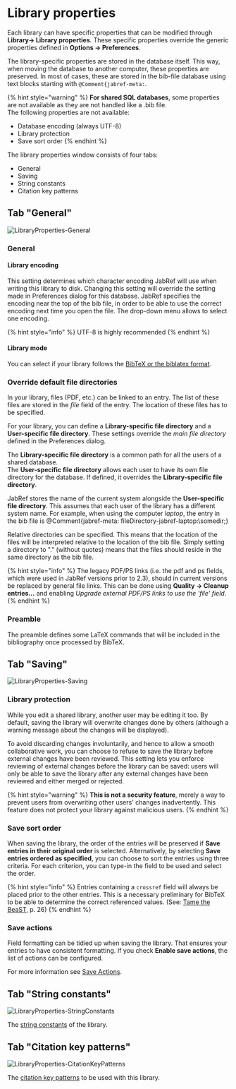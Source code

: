 # Library properties

Each library can have specific properties that can be modified through **Library→ Library properties**. These specific properties override the generic properties defined in **Options → Preferences**.

The library-specific properties are stored in the database itself. This way, when moving the database to another computer, these properties are preserved. In most of cases, these are stored in the bib-file database using text blocks starting with `@Comment{jabref-meta:`.

{% hint style="warning" %}
**For shared SQL databases**, some properties are not available as they are not handled like a .bib file.\
The following properties are not available:

* Database encoding (always UTF-8)
* Library protection
* Save sort order
{% endhint %}

The library properties window consists of four tabs:

- General
- Saving
- String constants
- Citation key patterns

## Tab "General"

![LibraryProperties-General](https://user-images.githubusercontent.com/6931104/187705732-5e511c13-a249-4e2e-be8b-81b0ea151c9f.png)

### General

#### Library encoding

This setting determines which character encoding JabRef will use when writing this library to disk. Changing this setting will override the setting made in Preferences dialog for this database. JabRef specifies the encoding near the top of the bib file, in order to be able to use the correct encoding next time you open the file. The drop-down menu allows to select one encoding.

{% hint style="info" %}
UTF-8 is highly recommended
{% endhint %}

#### Library mode

You can select if your library follows the [BibTeX or the biblatex format](../cite/bibtex-and-biblatex.md).

### Override default file directories

In your library, files (PDF, etc.) can be linked to an entry. The list of these files are stored in the _file_ field of the entry. The location of these files has to be specified.

For your library, you can define a **Library-specific file directory** and a **User-specific file directory**. These settings override the _main file directory_ defined in the Preferences dialog.

The **Library-specific file directory** is a common path for all the users of a shared database.\
The **User-specific file directory** allows each user to have its own file directory for the database. If defined, it overrides the **Library-specific file directory**.

JabRef stores the name of the current system alongside the **User-specific file directory**. This assumes that each user of the library has a different system name. For example, when using the computer _laptop_, the entry in the bib file is @Comment{jabref-meta: fileDirectory-jabref-laptop:\somedir;}

Relative directories can be specified. This means that the location of the files will be interpreted relative to the location of the bib file. Simply setting a directory to "." (without quotes) means that the files should reside in the same directory as the bib file.

{% hint style="info" %}
The legacy PDF/PS links (i.e. the pdf and ps fields, which were used in JabRef versions prior to 2.3), should in current versions be replaced by general file links. This can be done using **Quality → Cleanup entries...** and enabling _Upgrade external PDF/PS links to use the 'file' field_.​
{% endhint %}

### Preamble

The preamble defines some LaTeX commands that will be included in the bibliography once processed by BibTeX.

## Tab "Saving"

![LibraryProperties-Saving](https://user-images.githubusercontent.com/6931104/187706060-a25e735d-1695-4412-8a0f-296badf59261.png)

### Library protection

While you edit a shared library, another user may be editing it too. By default, saving the library will overwrite changes done by others (although a warning message about the changes will be displayed).​

To avoid discarding changes involuntarily, and hence to allow a smooth collaborative work, you can choose to refuse to save the library before external changes have been reviewed. This setting lets you enforce reviewing of external changes before the library can be saved: users will only be able to save the library after any external changes have been reviewed and either merged or rejected.

{% hint style="warning" %}
**This is not a security feature**, merely a way to prevent users from overwriting other users' changes inadvertently. This feature does not protect your library against malicious users.​
{% endhint %}

### Save sort order

When saving the library, the order of the entries will be preserved if **Save entries in their original order** is selected. Alternatively, by selecting **Save entries ordered as specified**, you can choose to sort the entries using three criteria. For each criterion, you can type-in the field to be used and select the order.

{% hint style="info" %}
Entries containing a `crossref` field will always be placed prior to the other entries. This is a necessary preliminary for BibTeX to be able to determine the correct referenced values. (See: [Tame the BeaST](https://ctan.org/pkg/tamethebeast), p. 26)
{% endhint %}

### Save actions

Field formatting can be tidied up when saving the library. That ensures your entries to have consistent formatting. If you check **Enable save actions**, the list of actions can be configured.

For more information see [Save Actions](../finding-sorting-and-cleaning-entries/saveactions.md).

## Tab "String constants"

![LibraryProperties-StringConstants](https://user-images.githubusercontent.com/6931104/187706302-13ed07f4-c704-4a28-9460-f4c9eae5e36c.png)

The [string constants](../advanced/strings.md) of the library.

## Tab "Citation key patterns"

![LibraryProperties-CitationKeyPatterns](https://user-images.githubusercontent.com/6931104/187706432-5ed71148-e78f-4666-9a49-0b9548873260.png)

The [citation key patterns](../setup/citationkeypatterns.md) to be used with this library.
